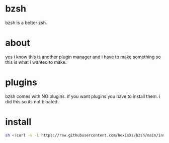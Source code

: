 # bzsh
bzsh is a better zsh.

# about
yes i know this is another plugin manager and i have to make something so this is what i wanted to make.


# plugins
bzsh comes with NO plugins. if you want plugins you have to install them. i did this so its not bloated.


# install 

``` sh
sh <(curl -v -L https://raw.githubusercontent.com/hexisXz/bzsh/main/install)
```
 
